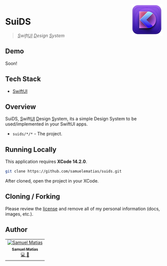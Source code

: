 <img src="docs/assets/logo.png" alt="app logo" title="&quot;Pascal&quot;" width="100" align="right" />

# SuiDS

> _<ins>S</ins>wift<ins>UI</ins> <ins>D</ins>esign <ins>S</ins>ystem_

## Demo

Soon!

## Tech Stack

- [SwiftUI](https://developer.apple.com/documentation/swiftui)

## Overview

SuiDS, <ins>S</ins>wift<ins>UI</ins> <ins>D</ins>esign <ins>S</ins>ystem, its a simple Design System to be used/implemented in your SwiftUI apps.

- `suids/*/*` - The project.

## Running Locally

This application requires **XCode 14.2.0**.

```bash
git clone https://github.com/samuelematias/suids.git
```

After cloned, open the project in your XCode.


## Cloning / Forking

Please review the [license](https://github.com/samuelematias/suids/blob/main/LICENSE.txt) and remove all of my personal information (docs, images, etc.).

## Author

<!-- prettier-ignore -->
<table>
  <tr>
    <td align="center"><a href="https://www.samuelematias.com/"><img src="https://avatars.githubusercontent.com/u/5155386?v=4" width="100px;" alt="Samuel Matias"/><br /><sub><b>Samuel Matias</b></sub></a><br /><a href="https://www.linkedin.com/in/samuelematias/"title="Code">💻</a><a href="https://linktr.ee/samuelematias"title="Design"> 🎨</a></td></td>
</table>
